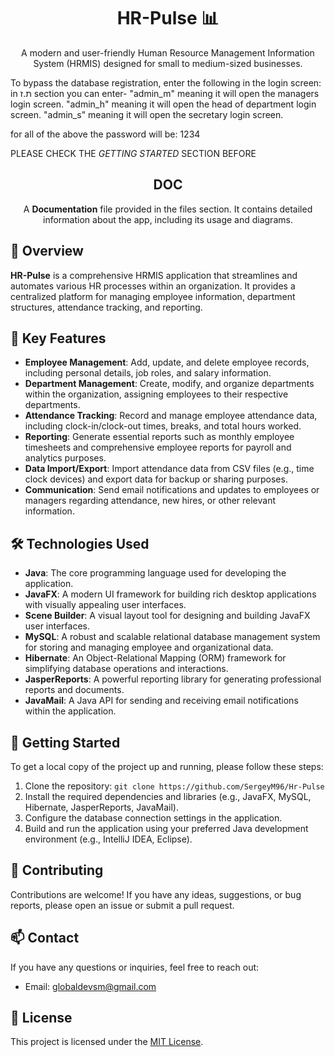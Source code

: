 <!-- Header -->
<h1 align="center">HR-Pulse 📊</h1>

<!-- Description -->
<p align="center">
  A modern and user-friendly Human Resource Management Information System (HRMIS) designed for small to medium-sized businesses.
</p>

To bypass the database registration, enter the following in the login screen:
in ת.ז section you can enter-
"admin_m" meaning it will open the managers login screen.
"admin_h" meaning it will open the head of department login screen.
"admin_s" meaning it will open the secretary login screen.

for all of the above the password will be: 1234

PLEASE CHECK THE *GETTING STARTED* SECTION BEFORE
  


<!-- DOC -->
<h2 align="center"> DOC </h2>
<p align="center">A <strong>Documentation</strong> file provided in the files section. It contains detailed information about the app, including its usage and diagrams.
</p>


<!-- Overview -->
<h2>📖 Overview</h2>
<p>
  <strong>HR-Pulse</strong> is a comprehensive HRMIS application that streamlines and automates various HR processes within an organization. It provides a centralized platform for managing employee information, department structures, attendance tracking, and reporting.
</p>

<!-- Key Features -->
<h2>🚀 Key Features</h2>

- **Employee Management**: Add, update, and delete employee records, including personal details, job roles, and salary information.
- **Department Management**: Create, modify, and organize departments within the organization, assigning employees to their respective departments.
- **Attendance Tracking**: Record and manage employee attendance data, including clock-in/clock-out times, breaks, and total hours worked.
- **Reporting**: Generate essential reports such as monthly employee timesheets and comprehensive employee reports for payroll and analytics purposes.
- **Data Import/Export**: Import attendance data from CSV files (e.g., time clock devices) and export data for backup or sharing purposes.
- **Communication**: Send email notifications and updates to employees or managers regarding attendance, new hires, or other relevant information.

<!-- Technologies Used -->
<h2>🛠️ Technologies Used</h2>

- **Java**: The core programming language used for developing the application.
- **JavaFX**: A modern UI framework for building rich desktop applications with visually appealing user interfaces.
- **Scene Builder**: A visual layout tool for designing and building JavaFX user interfaces.
- **MySQL**: A robust and scalable relational database management system for storing and managing employee and organizational data.
- **Hibernate**: An Object-Relational Mapping (ORM) framework for simplifying database operations and interactions.
- **JasperReports**: A powerful reporting library for generating professional reports and documents.
- **JavaMail**: A Java API for sending and receiving email notifications within the application.

<!-- Getting Started -->
<h2>🚀 Getting Started</h2>

To get a local copy of the project up and running, please follow these steps:
1. Clone the repository: `git clone https://github.com/SergeyM96/Hr-Pulse`
2. Install the required dependencies and libraries (e.g., JavaFX, MySQL, Hibernate, JasperReports, JavaMail).
3. Configure the database connection settings in the application.
4. Build and run the application using your preferred Java development environment (e.g., IntelliJ IDEA, Eclipse).

<!-- Contributing -->
<h2>🤝 Contributing</h2>

Contributions are welcome! If you have any ideas, suggestions, or bug reports, please open an issue or submit a pull request.

<!-- Contact -->
<h2>📫 Contact</h2>

If you have any questions or inquiries, feel free to reach out:

- Email: [globaldevsm@gmail.com](mailto:your-email@example.com)

<!-- License -->
<h2>📄 License</h2>

This project is licensed under the [MIT License](LICENSE).
